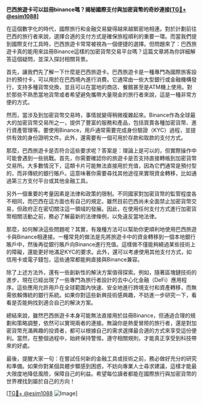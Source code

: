 **巴西旅遊卡可以註冊binance嗎？揭秘國際支付與加密貨幣的奇妙連接[[TG💪+ @esim1088](https://t.me/s/esim1088)]**

在這個數字化的時代，國際旅行和金融交易變得越來越緊密地相連。對於計劃前往巴西的旅行者來說，選擇合適的支付方式是確保旅程順利的重要一環。而當我們提到國際支付工具時，巴西旅遊卡常常被視為一個便捷的選擇。但問題來了：巴西旅遊卡真的能用來註冊Binance這樣的加密貨幣交易平台嗎？這篇文章將為你詳細解答這個疑問，並深入探討相關背景。

首先，讓我們先了解一下什麼是巴西旅遊卡。巴西旅遊卡是一種專門為國際旅客設計的預付卡，可以用於在巴西境內進行消費。它通常由一些大型銀行或金融機構發行，支持多種貨幣兌換，並且可以在當地的商店、餐館甚至是ATM機上使用。對於那些不熟悉當地貨幣或者希望避免攜帶大量現金的旅行者來說，這是一種非常方便的方式。

然而，當涉及到加密貨幣交易時，事情就變得稍微複雜起來。Binance作為全球最大的加密貨幣交易所之一，提供了豐富的服務和產品，包括買賣各種加密貨幣、進行資產管理等。要使用Binance，用戶通常需要完成身份驗證（KYC）過程，並提供有效的身份證明文件。此外，還需要有一個可用於存款和取款的支付方式。

那麼，巴西旅遊卡是否符合這些要求呢？答案是：理論上是可以的，但實際操作中可能會遇到一些挑戰。首先，你需要確認你的旅遊卡是否支持直接轉帳到加密貨幣交易所。大多數情況下，這類卡片可能無法直接用於充值，因為它們通常是預付型的，而非傳統的銀行賬戶。這意味著你需要尋找其他途徑來實現資金轉移，比如通過第三方支付平台或其他金融工具。

另外一個重要的考量因素是法律和政策的限制。不同國家對加密貨幣的監管程度各不相同，而巴西在這方面也有自己的規定。雖然目前巴西尚未全面禁止加密貨幣交易，但政府正在密切關注這一領域的發展。因此，在使用任何支付方式進行加密貨幣相關活動之前，務必了解最新的法律條例，以免違反當地法律。

那麼，如何解決這些問題呢？其實，有幾種方法可以幫助你更順利地使用巴西旅遊卡與Binance相連接。一種常見的做法是先將旅遊卡中的資金轉移到一個本地銀行賬戶中，然後再從銀行賬戶向Binance進行充值。這樣做不僅能夠繞過某些技術上的障礙，還能更好地滿足KYC的要求。此外，還可以考慮使用其他支付方式，如信用卡或電子錢包，這些通常都能夠直接與Binance兼容。

除了上述方法外，還有一些創新性的解決方案值得探索。例如，隨著區塊鏈技術的進步，現在已經出現了一些專門為旅行者設計的去中心化金融（DeFi）應用程序。這些應用允許用戶在全球範圍內快速、安全地進行跨境支付和資產轉移，而無需依賴傳統的銀行系統。如果你對這些新興技術感興趣，不妨進一步研究一下，看看是否能夠找到適合自己的解決方案。

總結來說，雖然巴西旅遊卡本身可能無法直接用於註冊Binance，但通過合理的規劃和策略調整，依然可以實現兩者的連接。無論你是熱愛冒險的旅行者，還是對加密貨幣充滿興趣的投資者，都可以根據自己的需求選擇最合適的方式來享受這份便利。當然，在整個過程中，始終保持警惕，遵守相關規則，才能真正享受到科技帶來的好處。

最後，提醒大家一句：在嘗試任何新的金融工具或技術之前，務必做好充分的研究和準備。如果你對某個具體步驟感到困惑，不妨向專業人士尋求建議，這樣才能最大限度地降低風險，保障自己的利益。希望每位讀者都能在國際旅行與加密貨幣的世界裡找到屬於自己的方向！

[[TG💪+ @esim1088](https://t.me/s/esim1088) ![Image](https://i.postimg.cc/4NQfJmqS/Snipaste-2025-05-13-00-14-12.png)]